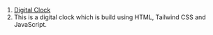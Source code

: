 1. [Digital Clock](https://raghu-digital-clock.vercel.app/)
2. This is a digital clock which is build using HTML, Tailwind CSS and JavaScript.
